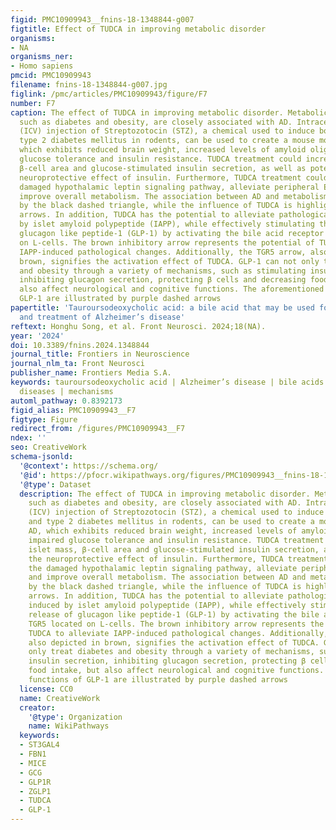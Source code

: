 ```yaml
---
figid: PMC10909943__fnins-18-1348844-g007
figtitle: Effect of TUDCA in improving metabolic disorder
organisms:
- NA
organisms_ner:
- Homo sapiens
pmcid: PMC10909943
filename: fnins-18-1348844-g007.jpg
figlink: /pmc/articles/PMC10909943/figure/F7
number: F7
caption: The effect of TUDCA in improving metabolic disorder. Metabolic disorders,
  such as diabetes and obesity, are closely associated with AD. Intracerebroventricular
  (ICV) injection of Streptozotocin (STZ), a chemical used to induce both type 1 and
  type 2 diabetes mellitus in rodents, can be used to create a mouse model of AD,
  which exhibits reduced brain weight, increased levels of amyloid oligomers, impaired
  glucose tolerance and insulin resistance. TUDCA treatment could increase islet mass,
  β-cell area and glucose-stimulated insulin secretion, as well as potentiate the
  neuroprotective effect of insulin. Furthermore, TUDCA treatment could restore the
  damaged hypothalamic leptin signaling pathway, alleviate peripheral ER stress and
  improve overall metabolism. The association between AD and metabolism is represented
  by the black dashed triangle, while the influence of TUDCA is highlighted by brown
  arrows. In addition, TUDCA has the potential to alleviate pathological changes induced
  by islet amyloid polypeptide (IAPP), while effectively stimulating the release of
  glucagon like peptide-1 (GLP-1) by activating the bile acid receptor TGR5 located
  on L-cells. The brown inhibitory arrow represents the potential of TUDCA to alleviate
  IAPP-induced pathological changes. Additionally, the TGR5 arrow, also depicted in
  brown, signifies the activation effect of TUDCA. GLP-1 can not only treat diabetes
  and obesity through a variety of mechanisms, such as stimulating insulin secretion,
  inhibiting glucagon secretion, protecting β cells and decreasing food intake, but
  also affect neurological and cognitive functions. The aforementioned functions of
  GLP-1 are illustrated by purple dashed arrows
papertitle: 'Tauroursodeoxycholic acid: a bile acid that may be used for the prevention
  and treatment of Alzheimer’s disease'
reftext: Honghu Song, et al. Front Neurosci. 2024;18(NA).
year: '2024'
doi: 10.3389/fnins.2024.1348844
journal_title: Frontiers in Neuroscience
journal_nlm_ta: Front Neurosci
publisher_name: Frontiers Media S.A.
keywords: tauroursodeoxycholic acid | Alzheimer’s disease | bile acids | neurodegenerative
  diseases | mechanisms
automl_pathway: 0.8392173
figid_alias: PMC10909943__F7
figtype: Figure
redirect_from: /figures/PMC10909943__F7
ndex: ''
seo: CreativeWork
schema-jsonld:
  '@context': https://schema.org/
  '@id': https://pfocr.wikipathways.org/figures/PMC10909943__fnins-18-1348844-g007.html
  '@type': Dataset
  description: The effect of TUDCA in improving metabolic disorder. Metabolic disorders,
    such as diabetes and obesity, are closely associated with AD. Intracerebroventricular
    (ICV) injection of Streptozotocin (STZ), a chemical used to induce both type 1
    and type 2 diabetes mellitus in rodents, can be used to create a mouse model of
    AD, which exhibits reduced brain weight, increased levels of amyloid oligomers,
    impaired glucose tolerance and insulin resistance. TUDCA treatment could increase
    islet mass, β-cell area and glucose-stimulated insulin secretion, as well as potentiate
    the neuroprotective effect of insulin. Furthermore, TUDCA treatment could restore
    the damaged hypothalamic leptin signaling pathway, alleviate peripheral ER stress
    and improve overall metabolism. The association between AD and metabolism is represented
    by the black dashed triangle, while the influence of TUDCA is highlighted by brown
    arrows. In addition, TUDCA has the potential to alleviate pathological changes
    induced by islet amyloid polypeptide (IAPP), while effectively stimulating the
    release of glucagon like peptide-1 (GLP-1) by activating the bile acid receptor
    TGR5 located on L-cells. The brown inhibitory arrow represents the potential of
    TUDCA to alleviate IAPP-induced pathological changes. Additionally, the TGR5 arrow,
    also depicted in brown, signifies the activation effect of TUDCA. GLP-1 can not
    only treat diabetes and obesity through a variety of mechanisms, such as stimulating
    insulin secretion, inhibiting glucagon secretion, protecting β cells and decreasing
    food intake, but also affect neurological and cognitive functions. The aforementioned
    functions of GLP-1 are illustrated by purple dashed arrows
  license: CC0
  name: CreativeWork
  creator:
    '@type': Organization
    name: WikiPathways
  keywords:
  - ST3GAL4
  - FBN1
  - MICE
  - GCG
  - GLP1R
  - ZGLP1
  - TUDCA
  - GLP-1
---
```

